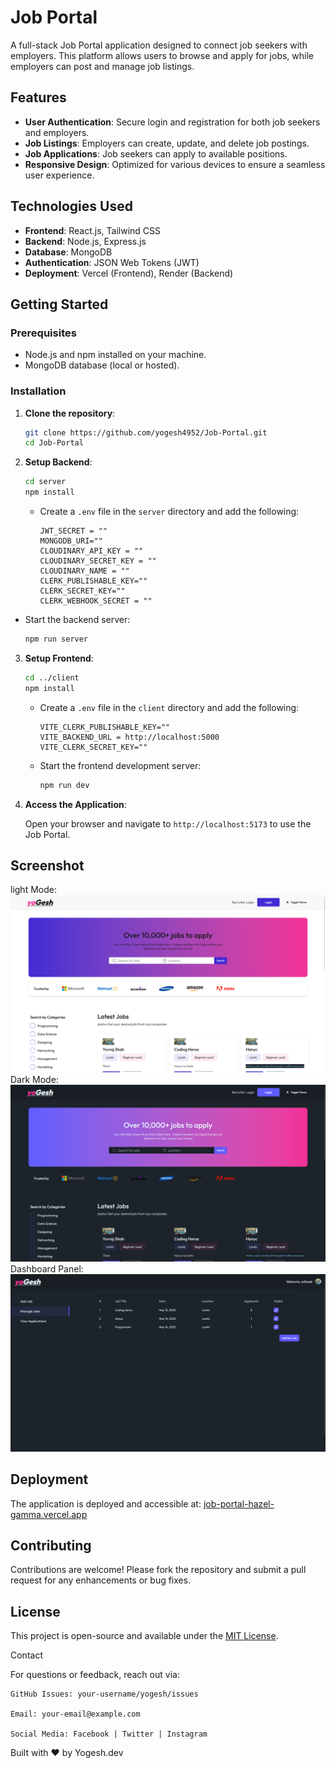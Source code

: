 # Job Portal

A full-stack Job Portal application designed to connect job seekers with employers. This platform allows users to browse and apply for jobs, while employers can post and manage job listings.

## Features

- **User Authentication**: Secure login and registration for both job seekers and employers.
- **Job Listings**: Employers can create, update, and delete job postings.
- **Job Applications**: Job seekers can apply to available positions.
- **Responsive Design**: Optimized for various devices to ensure a seamless user experience.

## Technologies Used

- **Frontend**: React.js, Tailwind CSS
- **Backend**: Node.js, Express.js
- **Database**: MongoDB
- **Authentication**: JSON Web Tokens (JWT)
- **Deployment**: Vercel (Frontend), Render (Backend)

## Getting Started

### Prerequisites

- Node.js and npm installed on your machine.
- MongoDB database (local or hosted).

### Installation

1. **Clone the repository**:

   ```bash
   git clone https://github.com/yogesh4952/Job-Portal.git
   cd Job-Portal
   ```

2. **Setup Backend**:

   ```bash
   cd server
   npm install
   ```

   - Create a `.env` file in the `server` directory and add the following:

     ```env
     JWT_SECRET = ""
     MONGODB_URI=""
     CLOUDINARY_API_KEY = ""
     CLOUDINARY_SECRET_KEY = ""
     CLOUDINARY_NAME = ""
     CLERK_PUBLISHABLE_KEY=""
     CLERK_SECRET_KEY=""
     CLERK_WEBHOOK_SECRET = ""

     ```

- Start the backend server:

  ```bash
  npm run server
  ```

3. **Setup Frontend**:

   ```bash
   cd ../client
   npm install
   ```

   - Create a `.env` file in the `client` directory and add the following:

     ```env
     VITE_CLERK_PUBLISHABLE_KEY=""
     VITE_BACKEND_URL = http://localhost:5000
     VITE_CLERK_SECRET_KEY=""
     ```

   - Start the frontend development server:

     ```bash
     npm run dev
     ```

4. **Access the Application**:

   Open your browser and navigate to `http://localhost:5173` to use the Job Portal.

## Screenshot

light Mode: ![alt text](image.png)
Dark Mode: ![alt text](image-1.png)
Dashboard Panel: ![alt text](image-2.png)

## Deployment

The application is deployed and accessible at: [job-portal-hazel-gamma.vercel.app](https://job-portal-hazel-gamma.vercel.app)

## Contributing

Contributions are welcome! Please fork the repository and submit a pull request for any enhancements or bug fixes.

## License

This project is open-source and available under the [MIT License](LICENSE).

Contact

For questions or feedback, reach out via:

    GitHub Issues: your-username/yogesh/issues

    Email: your-email@example.com

    Social Media: Facebook | Twitter | Instagram

Built with ❤️ by Yogesh.dev
